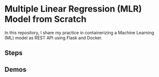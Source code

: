 # Multiple Linear Regression (MLR) Model from Scratch

In this repository, I share my practice in containerizing a Machine Learning (ML) model as REST API using Flask and Docker.

## Steps


## Demos

